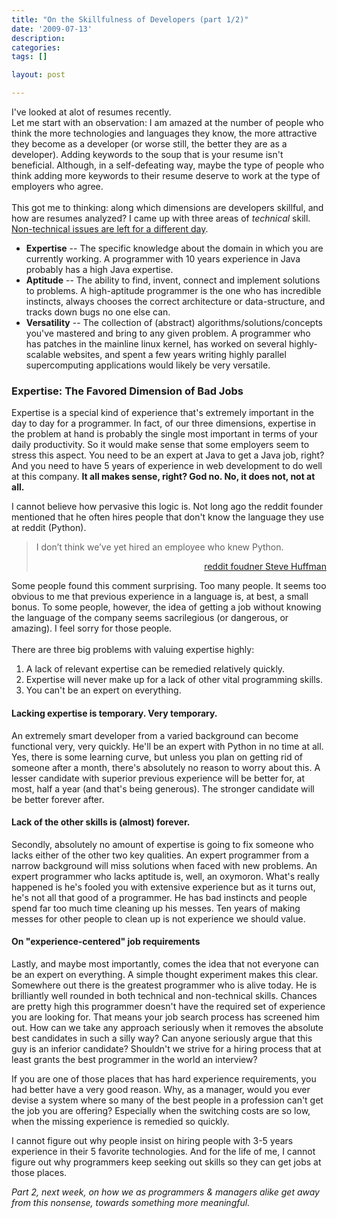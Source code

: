 ```yaml
---
title: "On the Skillfulness of Developers (part 1/2)"
date: '2009-07-13'
description:
categories:
tags: []

layout: post

---
```

I've looked at alot of resumes recently.
<br id="podl0" />Let me start with an observation: I am amazed at the number of people who think the more technologies and languages they know, the more attractive they become as a developer (or worse still, the better they are as a developer). Adding keywords to the soup that is your resume isn't beneficial. Although, in a self-defeating way, maybe the type of people who think adding more keywords to their resume deserve to work at the type of employers who agree. <br id="mkmk" /><br id="mkmk0" />This got me to thinking: along which dimensions are developers skillful, and how are resumes analyzed? I came up with three areas of<em> technical </em>skill. <a href="http://lbrandy.com/blog/2008/09/a-programmers-communication-skills/">Non-technical issues are left for a different day</a>.<br id="ado2" />
<ul>
	<li><strong>Expertise</strong> -- The specific knowledge about the domain in which you are currently working. A programmer with 10 years experience in Java probably has a high Java expertise.</li>
	<li><strong>Aptitude</strong> -- The ability to find, invent, connect and implement solutions to problems. A high-aptitude programmer is the one who has incredible instincts, always chooses the correct architecture or data-structure, and tracks down bugs no one else can.</li>
	<li><strong>Versatility</strong> -- The collection of (abstract) algorithms/solutions/concepts you've mastered and bring to any given problem. A programmer who has patches in the mainline linux kernel, has worked on several highly-scalable websites, and spent a few years writing highly parallel supercomputing applications would likely be very versatile.</li>
</ul>
<h3>Expertise: The Favored Dimension of Bad Jobs</h3>
Expertise is a special kind of experience that's extremely important in the day to day for a programmer. In fact, of our three dimensions, expertise in the problem at hand is probably the single most important in terms of your daily productivity. So it would make sense that some employers seem to stress this aspect. You need to be an expert at Java to get a Java job, right? And you need to have 5 years of experience in web development to do well at this company. <strong>It all makes sense, right? God no. No, it does not, not at all.
</strong>

I cannot believe how pervasive this logic is. Not long ago the reddit founder mentioned that he often hires people that don't know the language they use at reddit (Python).
<blockquote>I don’t think we’ve yet hired an employee who knew Python.
<p style="text-align: right;"><a href="http://us.pycon.org/2009/conference/schedule/event/80/">reddit foudner Steve Huffman</a></p>
</blockquote>
Some people found this comment surprising. Too many people. It seems too obvious to me that previous experience in a language is, at best, a small bonus. To some people, however, the idea of getting a job without knowing the language of the company seems sacrilegious (or dangerous, or amazing). I feel sorry for those people.<br id="tpu6" /><br id="tpu60" />There are three big problems with valuing expertise highly:<br id="tkih2" />
<ol>
	<li>A lack of relevant expertise can be remedied relatively quickly.</li>
	<li>Expertise will never make up for a lack of other vital programming skills.</li>
	<li>You can't be an expert on everything.</li>
</ol>
<h4>Lacking expertise is temporary. Very temporary.</h4>
An extremely smart developer from a varied background can become functional very, very quickly. He'll be an expert with Python in no time at all. Yes, there is some learning curve, but unless you plan on getting rid of someone after a month, there's absolutely no reason to worry about this. A lesser candidate with superior previous experience will be better for, at most, half a year (and that's being generous). The stronger candidate will be better forever after.
<h4>Lack of the other skills is (almost) forever.</h4>
Secondly, absolutely no amount of expertise is going to fix someone who lacks either of the other two key qualities. An expert programmer from a narrow background will miss solutions when faced with new problems. An expert programmer who lacks aptitude is, well, an oxymoron. What's really happened is he's fooled you with extensive experience but as it turns out, he's not all that good of a programmer. He has bad instincts and people spend far too much time cleaning up his messes. Ten years of making messes for other people to clean up is not experience we should value.
<h4>On "experience-centered" job requirements</h4>
Lastly, and maybe most importantly, comes the idea that not everyone can be an expert on everything. A simple thought experiment makes this clear. Somewhere out there is the greatest programmer who is alive today. He is brilliantly well rounded in both technical and non-technical skills. Chances are pretty high this programmer doesn't have the required set of experience you are looking for. That means your job search process has screened him out. How can we take any approach seriously when it removes the absolute best candidates in such a silly way? Can anyone seriously argue that this guy is an inferior candidate? Shouldn't we strive for a hiring process that at least grants the best programmer in the world an interview?

If you are one of those places that has hard experience requirements, you had better have a very good reason. Why, as a manager, would you ever devise a system where so many of the best people in a profession can't get the job you are offering? Especially when the switching costs are so low, when the missing experience is remedied so quickly.

I cannot figure out why people insist on hiring people with 3-5 years experience in their 5 favorite technologies. And for the life of me, I cannot figure out why programmers keep seeking out skills so they can get jobs at those places.

<em>Part 2, next week, on how we as programmers &amp; managers alike get away from this nonsense, towards something more meaningful.</em>